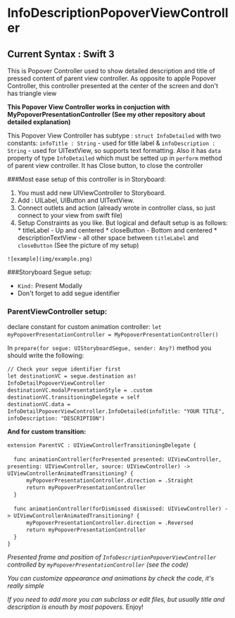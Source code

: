 # InfoDescriptionPopoverViewController

## Current Syntax : Swift 3

This is Popover Controller used to show detailed description and title of pressed content of parent view controller. As opposite to apple Popover Controller, this controller presented at the center of the screen and don't has triangle view

**This Popover View Controller works in conjuction with MyPopoverPresentationController (See my other repository about detailed explanation)**

This Popover View Controller has subtype : `struct InfoDetailed` with two constants: `infoTitle : String` - used for title label & `infoDescription : String` - used for UITextView, so supports text formatting.
Also it has `data` property of type `InfoDetailed` which must be setted up in `perform` method of parent view controller.
It has Close button, to close the controller

###Most ease setup of this controller is in Storyboard:
  1. You must add new UIViewController to Storyboard.
  2. Add : UILabel, UIButton and UITextView.
  3. Connect outlets and action (already wrote in controller class, so just connect to your view from swift file)
  3. Setup Constraints as you like. But logical and default setup is as follows:
    * titleLabel - Up and centered
    * closeButton - Bottom and centered
    * descriptionTextView - all other space between `titleLabel` and `closeButton`
    (See the picture of my setup)
    
    ![example](img/example.png)

###Storyboard Segue setup:
  * `Kind:` Present Modally
  * Don't forget to add segue identifier

### ParentViewController setup:

declare constant for custom animation controller:
`let myPopoverPresentationController = MyPopoverPresentationController()`

In `prepare(for segue: UIStoryboardSegue, sender: Any?)` method you should write the following:
  ```
  // Check your segue identifier first
 let destinationVC = segue.destination as! InfoDetailPopoverViewController
 destinationVC.modalPresentationStyle = .custom
 destinationVC.transitioningDelegate = self
 destinationVC.data = InfoDetailPopoverViewController.InfoDetailed(infoTitle: "YOUR TITLE", infoDescription: "DESCRIPTION")
  ```
  **And for custom transition:**
  ```
  extension ParentVC : UIViewControllerTransitioningDelegate {
    
    func animationController(forPresented presented: UIViewController, presenting: UIViewController, source: UIViewController) -> UIViewControllerAnimatedTransitioning? {
        myPopoverPresentationController.direction = .Straight
        return myPopoverPresentationController
    }
    
    func animationController(forDismissed dismissed: UIViewController) -> UIViewControllerAnimatedTransitioning? {
        myPopoverPresentationController.direction = .Reversed
        return myPopoverPresentationController
    }
}
```

*Presented frame and position of `InfoDescriptionPopoverViewController` controlled by `myPopoverPresentationController` (see the code)*

*You can customize appearance and animations by check the code, it's really simple*

*If you need to add more you can subclass or edit files, but usually title and description is enouth by most popovers.*
Enjoy!
